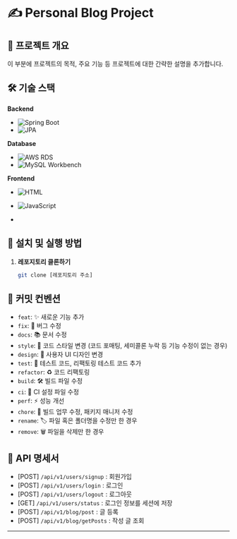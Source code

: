 # ✍️ Personal Blog Project

## 🚀 프로젝트 개요

이 부분에 프로젝트의 목적, 주요 기능 등 프로젝트에 대한 간략한 설명을 추가합니다.

## 🛠 기술 스택

**Backend**
- ![Spring Boot](https://img.shields.io/badge/Spring_Boot-2.7-brightgreen)
- ![JPA](https://img.shields.io/badge/JPA-2.x-green)

**Database**
- ![AWS RDS](https://img.shields.io/badge/AWS_RDS-MySQL-orange)
- ![MySQL Workbench](https://img.shields.io/badge/MySQL_Workbench-latest-blue)

**Frontend**
- ![HTML](https://img.shields.io/badge/HTML-5-red)
- ![JavaScript](https://img.shields.io/badge/JavaScript-latest-yellow)

- 

## 🔧 설치 및 실행 방법

1. **레포지토리 클론하기**
   ```bash
   git clone [레포지토리 주소]

## 📝 커밋 컨벤션

- `feat`: ✨ 새로운 기능 추가
- `fix`: 🐛 버그 수정
- `docs`: 📚 문서 수정
- `style`: 💄 코드 스타일 변경 (코드 포매팅, 세미콜론 누락 등 기능 수정이 없는 경우)
- `design`: 🎨 사용자 UI 디자인 변경
- `test`: 🧪 테스트 코드, 리팩토링 테스트 코드 추가
- `refactor`: ♻️ 코드 리팩토링
- `build`: 🛠 빌드 파일 수정
- `ci`: 🔧 CI 설정 파일 수정
- `perf`: ⚡ 성능 개선
- `chore`: 🧹 빌드 업무 수정, 패키지 매니저 수정
- `rename`: 🏷 파일 혹은 폴더명을 수정만 한 경우
- `remove`: 🗑 파일을 삭제만 한 경우

## 📜 API 명세서

- [POST] `/api/v1/users/signup` : 회원가입
- [POST] `/api/v1/users/login` : 로그인
- [POST] `/api/v1/users/logout` : 로그아웃
- [GET]  `/api/v1/users/status` : 로그인 정보를 세션에 저장
- [POST] `/api/v1/blog/post` : 글 등록
- [POST] `/api/v1/blog/getPosts` : 작성 글 조회
---


